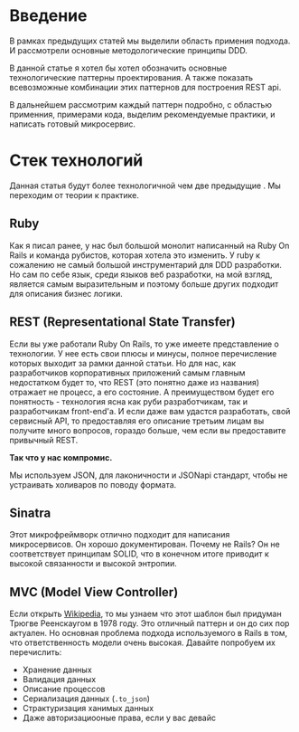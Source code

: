 # Введение

В рамках предыдущих статей мы выделили область примения подхода. И рассмотрели основные методологические принципы DDD.

В данной статье я хотел бы хотел обозначить основные технологические паттерны проектирования. А также показать всевозможные комбинации этих паттернов для построения REST api.

В дальнейшем рассмотрим каждый паттерн подробно, с областью применния, примерами кода, выделим рекомендуемые практики, и написать готовый микросервис.

# Стек технологий

Данная статья будут более технологичной чем две предыдущие . Мы переходим от теории к практике.  

## Ruby

Как я писал ранее, у нас был большой монолит написанный на Ruby On Rails и команда рубистов, которая хотела это изменить. У ruby к сожалению не самый большой инструментарий для DDD разработки. Но сам по себе язык, среди языков веб разработки, на мой взгляд, является самым выразительным и поэтому больше других подходит для описания бизнес логики.

## REST (Representational State Transfer)

Если вы уже работали Ruby On Rails, то уже имеете представление о технологии. У нее есть свои плюсы и минусы, полное перечисление которых выходит за рамки данной статьи. Но для нас, как разработчиков корпоративных приложений самым главным недостатком будет то, что REST (это понятно даже из названия) отражает не процесс, а его состояние. А преимуществом будет его понятность - технология ясна как руби разработчикам, так и разработчикам front-end'a. И если даже вам удастся разработать, свой сервисный API, то предоставляя его описание третьим лицам вы получите много вопросов, гораздо больше, чем если вы предоставите привычный REST.

__Так что у нас компромис.__

Мы используем JSON, для лаконичности и JSONapi стандарт, чтобы не устраивать холиваров по поводу формата.

## Sinatra

Этот микрофреймворк отлично подходит для написания микросервисов. Он хорошо документирован. Почему не Rails? Он не соответствует принципам SOLID, что в конечном итоге приводит к высокой связанности и высокой энтропии.  

## MVC (Model View Controller)

Если открыть [Wikipedia](https://ru.wikipedia.org/wiki/Model-View-Controller), то мы узнаем что этот шаблон был придуман  Трюгве Реенскаугом в 1978 году. Это отличный паттерн и он до сих пор актуален. Но основная проблема подхода используемого в Rails в том, что ответственность модели очень высокая. Давайте попробуем их перечислить:
- Хранение данных
- Валидация данных
- Описание процессов
- Сериализация данных (`.to_json`)
- Страктуризация ханимых данных
- Даже авторизациооные права, если у вас девайс

